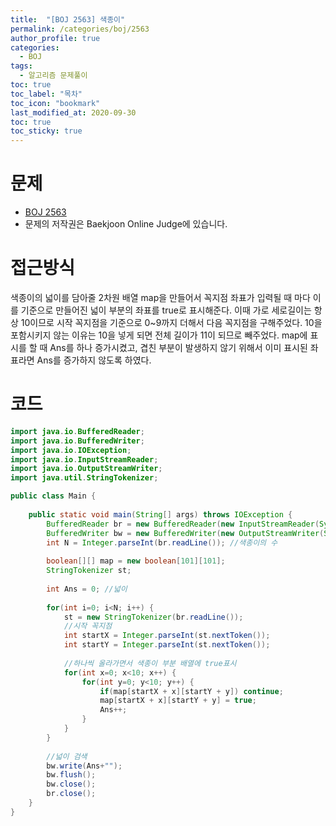 ```yaml
---
title:  "[BOJ 2563] 색종이"
permalink: /categories/boj/2563
author_profile: true
categories:
  - BOJ
tags:
  - 알고리즘 문제풀이
toc: true
toc_label: "목차"
toc_icon: "bookmark"
last_modified_at: 2020-09-30
toc: true
toc_sticky: true
---
```

# 문제
* [BOJ 2563](https://www.acmicpc.net/problem/2563)
* 문제의 저작권은 Baekjoon Online Judge에 있습니다.  

# 접근방식 
색종이의 넓이를 담아줄 2차원 배열 map을 만들어서 꼭지점 좌표가 입력될 때 마다 이를 기준으로 만들어진 넓이 부분의 좌표를 true로 표시해준다. 이때 가로 세로길이는 항상 10이므로 시작 꼭지점을 기준으로 0~9까지 더해서 다음 꼭지점을 구해주었다. 10을 포함시키지 않는 이유는 10을 넣게 되면 전체 길이가 11이 되므로 빼주었다. map에 표시를 할 때 Ans를 하나 증가시켰고, 겹친 부분이 발생하지 않기 위해서 이미 표시된 좌표라면 Ans를 증가하지 않도록 하였다.  

# 코드
```java
import java.io.BufferedReader;
import java.io.BufferedWriter;
import java.io.IOException;
import java.io.InputStreamReader;
import java.io.OutputStreamWriter;
import java.util.StringTokenizer;

public class Main {
	
	public static void main(String[] args) throws IOException {
		BufferedReader br = new BufferedReader(new InputStreamReader(System.in));
		BufferedWriter bw = new BufferedWriter(new OutputStreamWriter(System.out));
		int N = Integer.parseInt(br.readLine()); //색종이의 수
		
		boolean[][] map = new boolean[101][101];
		StringTokenizer st;
		
		int Ans = 0; //넓이
		
		for(int i=0; i<N; i++) {
			st = new StringTokenizer(br.readLine());
			//시작 꼭지점
			int startX = Integer.parseInt(st.nextToken());
			int startY = Integer.parseInt(st.nextToken());
			
			//하나씩 올라가면서 색종이 부분 배열에 true표시
			for(int x=0; x<10; x++) {
				for(int y=0; y<10; y++) {
					if(map[startX + x][startY + y]) continue;
					map[startX + x][startY + y] = true;
					Ans++;
				}
			}
		}
		
		//넓이 검색
		bw.write(Ans+"");
		bw.flush();
		bw.close();
		br.close();
	}
}
```